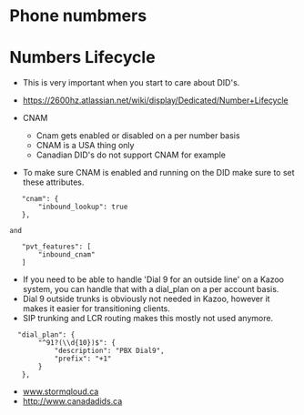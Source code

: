 # Phone numbmers

# Numbers Lifecycle
* This is very important when you start to care about DID's.
* https://2600hz.atlassian.net/wiki/display/Dedicated/Number+Lifecycle

* CNAM
  * Cnam gets enabled or disabled on a per number basis
  * CNAM is a USA thing only
  * Canadian DID's do not support CNAM for example
  

* To make sure CNAM is enabled and running on the DID make sure to set these attributes.

```
   "cnam": {
       "inbound_lookup": true
   },

and 

   "pvt_features": [
       "inbound_cnam"
   ]
```

* If you need to be able to handle 'Dial 9 for an outside line' on a Kazoo system, you can handle that with a dial_plan on a per account basis.
* Dial 9 outside trunks is obviously not needed in Kazoo, however it makes it easier for transitioning clients.
* SIP trunking and LCR routing makes this mostly not used anymore.
```
  "dial_plan": {
       "^91?(\\d{10})$": {
           "description": "PBX Dial9",
           "prefix": "+1"
       }
   },
```


* www.stormqloud.ca
* http://www.canadadids.ca
